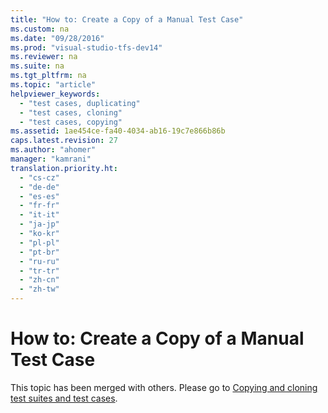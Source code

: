 ```yaml
---
title: "How to: Create a Copy of a Manual Test Case"
ms.custom: na
ms.date: "09/28/2016"
ms.prod: "visual-studio-tfs-dev14"
ms.reviewer: na
ms.suite: na
ms.tgt_pltfrm: na
ms.topic: "article"
helpviewer_keywords: 
  - "test cases, duplicating"
  - "test cases, cloning"
  - "test cases, copying"
ms.assetid: 1ae454ce-fa40-4034-ab16-19c7e866b86b
caps.latest.revision: 27
ms.author: "ahomer"
manager: "kamrani"
translation.priority.ht: 
  - "cs-cz"
  - "de-de"
  - "es-es"
  - "fr-fr"
  - "it-it"
  - "ja-jp"
  - "ko-kr"
  - "pl-pl"
  - "pt-br"
  - "ru-ru"
  - "tr-tr"
  - "zh-cn"
  - "zh-tw"
---
```

# How to: Create a Copy of a Manual Test Case
This topic has been merged with others. Please go to [Copying and cloning test suites and test cases](../test/copying-and-cloning-test-suites-and-test-cases.md).